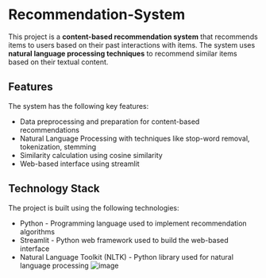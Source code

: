 # Recommendation-System

This project is a **content-based recommendation system** that recommends items to users based on their past interactions with items. The system uses **natural language processing techniques** to recommend similar items based on their textual content.

## Features
The system has the following key features:

- Data preprocessing and preparation for content-based recommendations
- Natural Language Processing with techniques like stop-word removal, tokenization, stemming
- Similarity calculation using cosine similarity
- Web-based interface using streamlit

## Technology Stack
The project is built using the following technologies:

- Python - Programming language used to implement recommendation algorithms
- Streamlit - Python web framework used to build the web-based interface
- Natural Language Toolkit (NLTK) - Python library used for natural language processing
![image](https://github.com/NiketaSengar/Recommendation-System/assets/116871243/521fa4e1-5ca3-401f-9c55-1b178cb8f87b)
